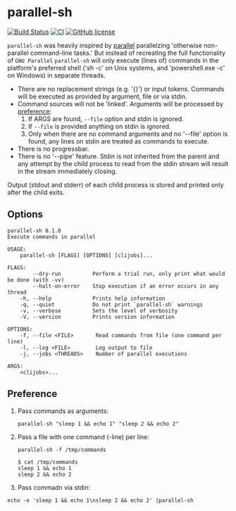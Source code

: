 # parallel-sh

[![Build Status](https://travis-ci.com/thyrc/parallel-sh.svg?branch=master)](https://travis-ci.com/thyrc/parallel-sh)
[![CI](https://github.com/thyrc/parallel-sh/workflows/Rust/badge.svg)](https://github.com/thyrc/parallel-sh/actions?query=workflow%3ARust)
[![GitHub license](https://img.shields.io/github/license/thyrc/parallel-sh.svg)](https://github.com/thyrc/parallel-sh/blob/master/LICENSE)

`parallel-sh` was heavily inspired by [parallel](https://crates.io/crates/parallel) parallelzing 'otherwise non-parallel command-line tasks.'
But instead of recreating the full functionality of `GNU Parallel` `parallel-sh` will only execute (lines of) commands in the platform's
preferred shell ('sh -c' on Unix systems, and 'powershell.exe -c' on Windows) in separate threads.

- There are no replacement strings (e.g. '{}') or input tokens. Commands will be executed as provided by argument, file or via stdin.
- Command sources will not be 'linked'. Arguments will be processed by [preference](##Preference):
    1. If ARGS are found, `--file` option and stdin is ignored.
    2. If `--file` is provided anything on stdin is ignored.
    3. Only when there are no command arguments and no '--file' option is found, any lines on stdin are treated as commands to
        execute.
- There is no progressbar.
- There is no '--pipe' feature. Stdin is not inherited from the parent and any attempt by the child process to read from the stdin
    stream will result in the stream immediately closing.

Output (stdout and stderr) of each child process is stored and printed only after the child exits.

## Options
```
parallel-sh 0.1.0
Execute commands in parallel

USAGE:
    parallel-sh [FLAGS] [OPTIONS] [clijobs]...

FLAGS:
        --dry-run          Perform a trial run, only print what would be done (with -vv)
        --halt-on-error    Stop execution if an error occurs in any thread
    -h, --help             Prints help information
    -q, --quiet            Do not print `parallel-sh` warnings
    -v, --verbose          Sets the level of verbosity
    -V, --version          Prints version information

OPTIONS:
    -f, --file <FILE>       Read commands from file (one command per line)
    -l, --log <FILE>        Log output to file
    -j, --jobs <THREADS>    Number of parallel executions

ARGS:
    <clijobs>...
```

## Preference

1. Pass commands as arguments:
   ```
   parallel-sh "sleep 1 && echo 1" "sleep 2 && echo 2"
   ```

2. Pass a file with one command (-line) per line:
   ```
   parallel-sh -f /tmp/commands

   $ cat /tmp/commands
   sleep 1 && echo 1
   sleep 2 && echo 2
   ```

3. Pass commadn via stdin:
  ```
  echo -e 'sleep 1 && echo 1\nsleep 2 && echo 2' |parallel-sh
  ```
